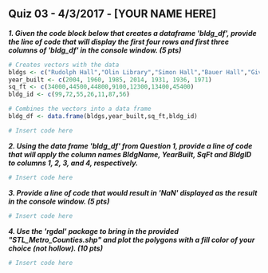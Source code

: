 ## Quiz 03 - 4/3/2017 - [YOUR NAME HERE] ##

_**1. Given the code block below that creates a dataframe 'bldg_df', provide the line of code that will display the first four rows and first three columns of 'bldg_df' in the console window. (5 pts)**_
```r
# Creates vectors with the data
bldgs <- c("Rudolph Hall","Olin Library","Simon Hall","Bauer Hall","Givens Hall","Brown Hall","Mallinckrodt Center")
year_built <- c(2004, 1960, 1985, 2014, 1931, 1936, 1971)
sq_ft <- c(34000,44500,44800,9100,12300,13400,45400)
bldg_id <- c(99,72,55,26,11,87,56)

# Combines the vectors into a data frame
bldg_df <- data.frame(bldgs,year_built,sq_ft,bldg_id)

# Insert code here
```
_**2. Using the data frame 'bldg_df' from Question 1, provide a line of code that will apply the column names BldgName, YearBuilt, SqFt and BldgID to columns 1, 2, 3, and 4, respectively.**_
```r
# Insert code here
```

_**3. Provide a line of code that would result in 'NaN' displayed as the result in the console window. (5 pts)**_
```r
# Insert code here
```
_**4. Use the 'rgdal' package to bring in the provided "STL_Metro_Counties.shp" and plot the polygons with a fill color of your choice (not hollow). (10 pts)**_
```r
# Insert code here
```
